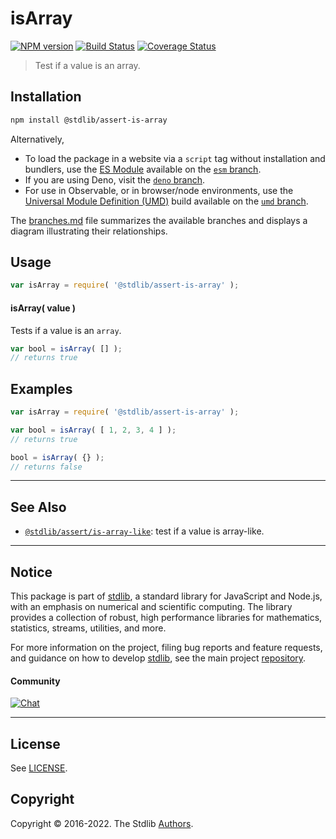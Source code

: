 <!--

@license Apache-2.0

Copyright (c) 2018 The Stdlib Authors.

Licensed under the Apache License, Version 2.0 (the "License");
you may not use this file except in compliance with the License.
You may obtain a copy of the License at

   http://www.apache.org/licenses/LICENSE-2.0

Unless required by applicable law or agreed to in writing, software
distributed under the License is distributed on an "AS IS" BASIS,
WITHOUT WARRANTIES OR CONDITIONS OF ANY KIND, either express or implied.
See the License for the specific language governing permissions and
limitations under the License.

-->

# isArray

[![NPM version][npm-image]][npm-url] [![Build Status][test-image]][test-url] [![Coverage Status][coverage-image]][coverage-url] <!-- [![dependencies][dependencies-image]][dependencies-url] -->

> Test if a value is an array.

<section class="installation">

## Installation

```bash
npm install @stdlib/assert-is-array
```

Alternatively,

-   To load the package in a website via a `script` tag without installation and bundlers, use the [ES Module][es-module] available on the [`esm` branch][esm-url].
-   If you are using Deno, visit the [`deno` branch][deno-url].
-   For use in Observable, or in browser/node environments, use the [Universal Module Definition (UMD)][umd] build available on the [`umd` branch][umd-url].

The [branches.md][branches-url] file summarizes the available branches and displays a diagram illustrating their relationships.

</section>

<section class="usage">

## Usage

```javascript
var isArray = require( '@stdlib/assert-is-array' );
```

#### isArray( value )

Tests if a value is an `array`.

```javascript
var bool = isArray( [] );
// returns true
```

</section>

<!-- /.usage -->

<section class="examples">

## Examples

<!-- eslint no-undef: "error" -->

```javascript
var isArray = require( '@stdlib/assert-is-array' );

var bool = isArray( [ 1, 2, 3, 4 ] );
// returns true

bool = isArray( {} );
// returns false
```

</section>

<!-- /.examples -->

<!-- Section for related `stdlib` packages. Do not manually edit this section, as it is automatically populated. -->

<section class="related">

* * *

## See Also

-   <span class="package-name">[`@stdlib/assert/is-array-like`][@stdlib/assert/is-array-like]</span><span class="delimiter">: </span><span class="description">test if a value is array-like.</span>

</section>

<!-- /.related -->

<!-- Section for all links. Make sure to keep an empty line after the `section` element and another before the `/section` close. -->


<section class="main-repo" >

* * *

## Notice

This package is part of [stdlib][stdlib], a standard library for JavaScript and Node.js, with an emphasis on numerical and scientific computing. The library provides a collection of robust, high performance libraries for mathematics, statistics, streams, utilities, and more.

For more information on the project, filing bug reports and feature requests, and guidance on how to develop [stdlib][stdlib], see the main project [repository][stdlib].

#### Community

[![Chat][chat-image]][chat-url]

---

## License

See [LICENSE][stdlib-license].


## Copyright

Copyright &copy; 2016-2022. The Stdlib [Authors][stdlib-authors].

</section>

<!-- /.stdlib -->

<!-- Section for all links. Make sure to keep an empty line after the `section` element and another before the `/section` close. -->

<section class="links">

[npm-image]: http://img.shields.io/npm/v/@stdlib/assert-is-array.svg
[npm-url]: https://npmjs.org/package/@stdlib/assert-is-array

[test-image]: https://github.com/stdlib-js/assert-is-array/actions/workflows/test.yml/badge.svg?branch=main
[test-url]: https://github.com/stdlib-js/assert-is-array/actions/workflows/test.yml?query=branch:main

[coverage-image]: https://img.shields.io/codecov/c/github/stdlib-js/assert-is-array/main.svg
[coverage-url]: https://codecov.io/github/stdlib-js/assert-is-array?branch=main

<!--

[dependencies-image]: https://img.shields.io/david/stdlib-js/assert-is-array.svg
[dependencies-url]: https://david-dm.org/stdlib-js/assert-is-array/main

-->

[chat-image]: https://img.shields.io/gitter/room/stdlib-js/stdlib.svg
[chat-url]: https://gitter.im/stdlib-js/stdlib/

[stdlib]: https://github.com/stdlib-js/stdlib

[stdlib-authors]: https://github.com/stdlib-js/stdlib/graphs/contributors

[umd]: https://github.com/umdjs/umd
[es-module]: https://developer.mozilla.org/en-US/docs/Web/JavaScript/Guide/Modules

[deno-url]: https://github.com/stdlib-js/assert-is-array/tree/deno
[umd-url]: https://github.com/stdlib-js/assert-is-array/tree/umd
[esm-url]: https://github.com/stdlib-js/assert-is-array/tree/esm
[branches-url]: https://github.com/stdlib-js/assert-is-array/blob/main/branches.md

[stdlib-license]: https://raw.githubusercontent.com/stdlib-js/assert-is-array/main/LICENSE

<!-- <related-links> -->

[@stdlib/assert/is-array-like]: https://github.com/stdlib-js/assert-is-array-like

<!-- </related-links> -->

</section>

<!-- /.links -->
